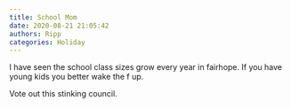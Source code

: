```yaml
---
title: School Mom
date: 2020-08-21 21:05:42
authors: Ripp
categories: Holiday
---
```


 I have seen the school class sizes grow every year in fairhope. If you have young kids you better wake the f up.

Vote out this stinking council.